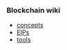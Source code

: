 ### Blockchain wiki

- [concepts](./concepts/README.md)
- [EIPs](./EIPs/README.md)
- [tools](./tools/README.md)


